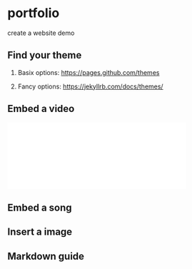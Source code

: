 # portfolio
create a website demo



## Find your theme

1. Basix options:
https://pages.github.com/themes


2. Fancy options:
https://jekyllrb.com/docs/themes/


## Embed a video
<iframe src="//player.bilibili.com/player.html?aid=904886334&bvid=BV1mP4y1e7TL&cid=955796684&page=1" scrolling="no" border="0" frameborder="no" framespacing="0" allowfullscreen="true" width=400/> </iframe> 

## Embed a song


## Insert a image


## Markdown guide

